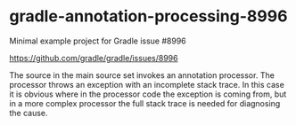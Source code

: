 # gradle-annotation-processing-8996
Minimal example project for Gradle issue #8996

https://github.com/gradle/gradle/issues/8996

The source in the main source set invokes an annotation processor. The processor throws an exception with an incomplete stack trace. In this case it is obvious where in the processor code the exception is coming from, but in a more complex processor the full stack trace is needed for diagnosing the cause.
